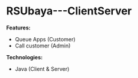 # RSUbaya---ClientServer
**Features:**
- Queue Apps (Customer)
- Call customer (Admin)

**Technologies:**
- Java (Client & Server)
